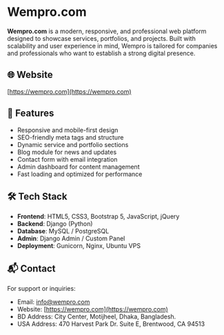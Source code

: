 # Wempro.com

**Wempro.com** is a modern, responsive, and professional web platform designed to showcase services, portfolios, and projects. Built with scalability and user experience in mind, Wempro is tailored for companies and professionals who want to establish a strong digital presence.

## 🌐 Website
[https://wempro.com](https://wempro.com)

## 🚀 Features
- Responsive and mobile-first design
- SEO-friendly meta tags and structure
- Dynamic service and portfolio sections
- Blog module for news and updates
- Contact form with email integration
- Admin dashboard for content management
- Fast loading and optimized for performance

## 🛠️ Tech Stack
- **Frontend**: HTML5, CSS3, Bootstrap 5, JavaScript, jQuery
- **Backend**: Django (Python)
- **Database**: MySQL / PostgreSQL
- **Admin**: Django Admin / Custom Panel
- **Deployment**: Gunicorn, Nginx, Ubuntu VPS
 
## 📬 Contact
For support or inquiries:
- Email: info@wempro.com
- Website: [https://wempro.com](https://wempro.com)
- BD Address: City Center, Motijheel, Dhaka, Bangladesh.
- USA Address: 470 Harvest Park Dr. Suite E, Brentwood, CA 94513


